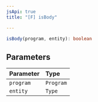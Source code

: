 ```yaml
---
jsApi: true
title: "[F] isBody"

---
```

```ts
isBody(program, entity): boolean
```

## Parameters

| Parameter | Type |
| :------ | :------ |
| `program` | `Program` |
| `entity` | `Type` |
